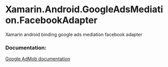 # Xamarin.Android.GoogleAdsMediation.FacebookAdapter
Xamarin android binding google ads mediation facebook adapter

### Documentation:
[Google AdMob documentation](https://developers.google.com/admob/android/mediation/facebook)
